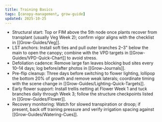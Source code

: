 ```yaml
---
title: Training Basics
tags: [canopy-management, grow-guide]
updated: 2025-10-25
---
```


- Structural start: Top or FIM above the 5th node once plants recover from transplant (usually Veg Week 2); confirm vigor aligns with the checklist in [[Grow-Guides/Veg]].
- LST anchors: Install soft ties and pull outer branches 2–3" below the main to open the canopy; combine with the VPD targets in [[Grow-Guides/VPD-Quick-Chart]] to avoid stress.
- Defoliation cadence: Remove large fan leaves blocking bud sites every 10–14 days; log before/after photos in [[Grow-Journals]].
- Pre-flip cleanup: Three days before switching to flower lighting, lollipop the bottom 20% of growth and remove weak laterals; coordinate timing with the scene change in [[Grow-Guides/Lighting-Quick-Targets]].
- Early flower support: Install trellis netting at Flower Week 1 and tuck branches daily through Week 3; follow the structure checkpoints listed in [[Grow-Guides/Flower]].
- Recovery monitoring: Watch for slowed transpiration or droop; if present, back off training pressure and verify irrigation spacing against [[Grow-Guides/Watering-Cues]].
